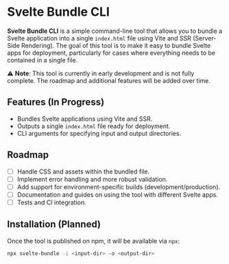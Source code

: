 # Svelte Bundle CLI

**Svelte Bundle CLI** is a simple command-line tool that allows you to bundle a Svelte application into a single `index.html` file using Vite and SSR (Server-Side Rendering). The goal of this tool is to make it easy to bundle Svelte apps for deployment, particularly for cases where everything needs to be contained in a single file.

⚠️ **Note**: This tool is currently in early development and is not fully complete. The roadmap and additional features will be added over time.

## Features (In Progress)
- Bundles Svelte applications using Vite and SSR.
- Outputs a single `index.html` file ready for deployment.
- CLI arguments for specifying input and output directories.

## Roadmap
- [ ] Handle CSS and assets within the bundled file.
- [ ] Implement error handling and more robust validation.
- [ ] Add support for environment-specific builds (development/production).
- [ ] Documentation and guides on using the tool with different Svelte apps.
- [ ] Tests and CI integration.

## Installation (Planned)
Once the tool is published on npm, it will be available via `npx`:
```bash
npx svelte-bundle -i <input-dir> -o <output-dir>
